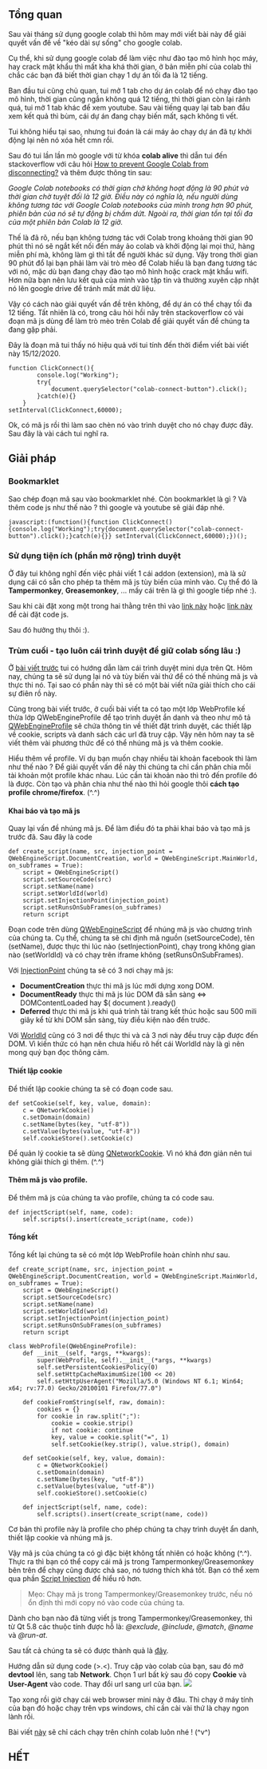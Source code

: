 ## Tổng quan
Sau vài tháng sử dụng google colab thì hôm may mới viết bài này để giải quyết vấn đề về "kéo dài sự sống" cho google colab. 

Cụ thể, khi sử dụng google colab để làm việc như đào tạo mô hình học máy, hay crack mật khẩu thì mất kha khá thời gian, ở bản miễn phí của colab thì chắc các bạn đã biết thời gian chạy 1 dự án tối đa là 12 tiếng. 

Ban đầu tui cũng chủ quan, tui mở 1 tab cho dự án colab để nó chạy đào tạo mô hình, thời gian cũng ngắn không quá 12 tiếng, thì thời gian còn lại rảnh quá, tui mở 1 tab khác để xem youtube. Sau vài tiếng quay lại tab ban đầu xem kết quả thì bùm, cái dự án đang chạy biến mất, sạch không tì vết.

Tui không hiểu tại sao, nhưng tui đoán là cái máy ảo chạy dự án đã tự khởi động lại nên nó xóa hết cmn rồi.

Sau đó tui lần lần mò google với từ khóa **colab alive** thì dẫn tui đến stackoverflow với câu hỏi [How to prevent Google Colab from disconnecting?](https://stackoverflow.com/questions/57113226/how-to-prevent-google-colab-from-disconnecting) và thêm được thông tin sau:

*Google Colab notebooks có thời gian chờ không hoạt động là 90 phút và thời gian chờ tuyệt đối là 12 giờ. Điều này có nghĩa là, nếu người dùng không tương tác với Google Colab notebooks của mình trong hơn 90 phút, phiên bản của nó sẽ tự động bị chấm dứt. Ngoài ra, thời gian tồn tại tối đa của một phiên bản Colab là 12 giờ.*

Thế là đã rõ, nếu bạn không tương tác với Colab trong khoảng thời gian 90 phút thì nó sẽ ngắt kết nối đến máy ảo colab và khởi động lại mọi thứ, hàng miễn phí mà, không làm gì thì tắt để người khác sử dụng. Vậy trong thời gian 90 phút đổ lại bạn phải làm vài trò mèo để Colab hiểu là bạn đang tương tác với nó, mặc dù bạn đang chạy đào tạo mô hình hoặc crack mật khẩu wifi. Hơn nữa bạn nên lưu kết quả của mình vào tập tin và thường xuyên cập nhật nó lên google drive để tránh mất mát dữ liệu.

Vậy có cách nào giải quyết vấn đề trên không, để dự án có thể chạy tối đa 12 tiếng. Tất nhiên là có, trong câu hỏi hồi nãy trên stackoverflow có vài đoạn mã js dùng để làm trò mèo trên Colab để giải quyết vấn đề chúng ta đang gặp phải.

Đây là đoạn mã tui thấy nó hiệu quả với tui tính đến thời điểm viết bài viết này 15/12/2020.

```
function ClickConnect(){
        console.log("Working");
        try{
            document.querySelector("colab-connect-button").click();
        }catch(e){}
    }
setInterval(ClickConnect,60000);
```

Ok, có mã js rồi thì làm sao chèn nó vào trình duyệt cho nó chạy được đây. Sau đây là vài cách tui nghĩ ra.

## Giải pháp
### Bookmarklet
Sao chép đoạn mã sau vào bookmarklet nhé. Còn bookmarklet là gì ? Và thêm code js như thế nào ? thì google và youtube sẽ giải đáp nhé.
```
javascript:(function(){function ClickConnect(){console.log("Working");try{document.querySelector("colab-connect-button").click();}catch(e){}} setInterval(ClickConnect,60000);})();
```

### Sử dụng tiện ích (phần mở rộng) trình duyệt
Ở đây tui không nghĩ đến việc phải viết 1 cái addon (extension), mà là sử dụng cái có sẵn cho phép ta thêm mã js tùy biến của mình vào. Cụ thể đó là **Tampermonkey**, **Greasemonkey**, ... mấy cái trên là gì thì google tiếp nhé :).

Sau khi cài đặt xong một trong hai thằng trên thì vào [link này](https://greasyfork.org/en/scripts/418770-colab-alive) hoặc [link này](https://gist.github.com/NguyenKhong/614f80ffe1a9e68bb402c092c0f18708) để cài đặt code js. 

Sau đó hưởng thụ thôi :).

### Trùm cuối - tạo luôn cái trình duyệt để giữ colab sống lâu :)
Ở [bài viết trước](https://nhtcntt.blogspot.com/2020/12/tu-tao-1-chiec-trinh-duyet-web-mini.html) tui có hướng dẫn làm cái trình duyệt mini dựa trên Qt. Hôm nay, chúng ta sẽ sử dụng lại nó và tùy biến vài thứ để có thế nhúng mã js và thực thi nó. Tại sao có phần này thì sẽ có một bài viết nữa giải thích cho cái sự điên rồ này.

Cũng trong bài viết trước, ở cuối bài viết ta có tạo một lớp WebProfile kế thừa lớp QWebEngineProfile để tạo trình duyệt ẩn danh và theo như mô tả [QWebEngineProfile](https://doc.qt.io/qt-5/qwebengineprofile.html#details) sẽ chứa thông tin về thiết đặt trình duyệt, các thiết lập về cookie, scripts và danh sách các url đã truy cập. Vậy nên hôm nay ta sẽ viết thêm vài phương thức để có thể nhúng mã js và thêm cookie.

Hiểu thêm về profile. Ví dụ bạn muốn chạy nhiều tài khoản facebook thì làm như thế nào ? Để giải quyết vấn đề này thì chúng ta chỉ cần phân chia mỗi tài khoản một profile khác nhau. Lúc cần tài khoản nào thì trỏ đến profile đó là được. Còn tạo và phân chia như thế nào thì hỏi google thôi **cách tạo profile chrome/firefox**.  (^.^)
#### Khai báo và tạo mã js
Quay lại vấn đề nhúng mã js. Để làm điều đó ta phải khai báo và tạo mã js trước đã. Sau đây là code 
```
def create_script(name, src, injection_point = QWebEngineScript.DocumentCreation, world = QWebEngineScript.MainWorld, on_subframes = True):
    script = QWebEngineScript()
    script.setSourceCode(src)
    script.setName(name)
    script.setWorldId(world)
    script.setInjectionPoint(injection_point)
    script.setRunsOnSubFrames(on_subframes)
    return script
```

Đoạn code trên dùng [QWebEngineScript](https://doc.qt.io/qt-5/qwebenginescript.html#details) để nhúng mã js vào chương trình của chúng ta. Cụ thể, chúng ta sẽ chỉ định mã nguồn (setSourceCode), tên (setName), được thực thi lúc nào (setInjectionPoint), chạy trong không gian nào (setWorldId) và có chạy trên iframe không (setRunsOnSubFrames).

Với [InjectionPoint](https://doc.qt.io/qt-5/qwebenginescript.html#InjectionPoint-enum) chúng ta sẽ có 3 nơi chạy mã js:
* **DocumentCreation** thực thi mã js lúc mới dựng xong DOM.
* **DocumentReady** thực thi mã js lúc DOM đã sẵn sàng <=> DOMContentLoaded hay $( document ).ready()
* **Deferred** thực thi mã js khi quá trình tải trang kết thúc hoặc sau 500 mili giây kể từ khi DOM sẵn sàng, tùy điều kiện nào đến trước.

Với [WorldId](https://doc.qt.io/qt-5/qwebenginescript.html#ScriptWorldId-enum) cũng có 3 nơi để thực thi và cả 3 nơi này đều truy cập được đến DOM. Vì kiến thức có hạn nên chưa hiểu rõ hết cái WorldId này là gì nên mong quý bạn đọc thông cảm. 

#### Thiết lập cookie
Để thiết lập cookie chúng ta sẽ có đoạn code sau.
```
def setCookie(self, key, value, domain):
    c = QNetworkCookie()
    c.setDomain(domain)
    c.setName(bytes(key, "utf-8"))
    c.setValue(bytes(value, "utf-8"))
    self.cookieStore().setCookie(c)
```
Để quản lý cookie ta sẽ dùng [QNetworkCookie](https://doc.qt.io/qt-5/qnetworkcookie.html). Vì nó khá đơn giản nên tui không giải thích gì thêm. (^.^)

#### Thêm mã js vào profile.
Để thêm mã js của chúng ta vào profile, chúng ta có code sau.
```
def injectScript(self, name, code):
    self.scripts().insert(create_script(name, code))
```

#### Tổng kết
Tổng kết lại chúng ta sẽ có một lớp WebProfile hoàn chỉnh như sau.
```
def create_script(name, src, injection_point = QWebEngineScript.DocumentCreation, world = QWebEngineScript.MainWorld, on_subframes = True):
    script = QWebEngineScript()
    script.setSourceCode(src)
    script.setName(name)
    script.setWorldId(world)
    script.setInjectionPoint(injection_point)
    script.setRunsOnSubFrames(on_subframes)
    return script

class WebProfile(QWebEngineProfile):
    def __init__(self, *args, **kwargs):
        super(WebProfile, self).__init__(*args, **kwargs)
        self.setPersistentCookiesPolicy(0)
        self.setHttpCacheMaximumSize(100 << 20)
        self.setHttpUserAgent("Mozilla/5.0 (Windows NT 6.1; Win64; x64; rv:77.0) Gecko/20100101 Firefox/77.0")

    def cookieFromString(self, raw, domain):
        cookies = {}
        for cookie in raw.split(";"):
            cookie = cookie.strip()
            if not cookie: continue
            key, value = cookie.split("=", 1)
            self.setCookie(key.strip(), value.strip(), domain)

    def setCookie(self, key, value, domain):
        c = QNetworkCookie()
        c.setDomain(domain)
        c.setName(bytes(key, "utf-8"))
        c.setValue(bytes(value, "utf-8"))
        self.cookieStore().setCookie(c)

    def injectScript(self, name, code):
        self.scripts().insert(create_script(name, code))
```

Cơ bản thì profile này là profile cho phép chúng ta chạy trình duyệt ẩn danh, thiết lập cookie và nhúng mã js.

Vậy mã js của chúng ta có gì đặc biệt không tất nhiên có hoặc không (^.^). Thực ra thì bạn có thể copy cái mã js trong Tampermonkey/Greasemonkey bên trên để chạy cũng được chả sao, nó tương thích khá tốt.  Bạn có thể xem qua phần [Script Injection](https://doc.qt.io/qt-5/qtwebengine-overview.html#script-injection) để hiểu rõ hơn. 

> Mẹo: Chạy mã js trong Tampermonkey/Greasemonkey trước, nếu nó ổn định thì mới copy nó vào code của chúng ta.

Dành cho bạn nào đã từng viết js trong Tampermonkey/Greasemonkey, thì từ Qt 5.8 các thuộc tính được hỗ là: *@exclude*, *@include*, *@match*, *@name* và *@run-at*.

Sau tất cả chúng ta sẽ có được thành quả là [đây](https://gist.github.com/NguyenKhong/a0502eff97d1e1607a374e2fe89d3d9c).

Hướng dẫn sử dụng code (>.<).
Truy cập vào colab của bạn, sau đó mở **devtool** lên, sang tab **Network**. Chọn 1 url bất kỳ sau đó copy **Cookie** và **User-Agent** vào code. Thay đổi url sang url của bạn. 
![](pic/Image_1.png)

Tạo xong rồi giờ chạy cái web browser mini này ở đâu. Thì chạy ở máy tính của bạn đó hoặc chạy trên vps windows, chỉ cần cài vài thứ là chạy ngon lành rồi.

Bài viết [này](https://nhtcntt.blogspot.com/2020/12/tong-quan-o-bai-viet-hom-truoc-chung-ta.html) sẽ chỉ cách chạy trên chính colab luôn nhé ! (^v^)

## HẾT